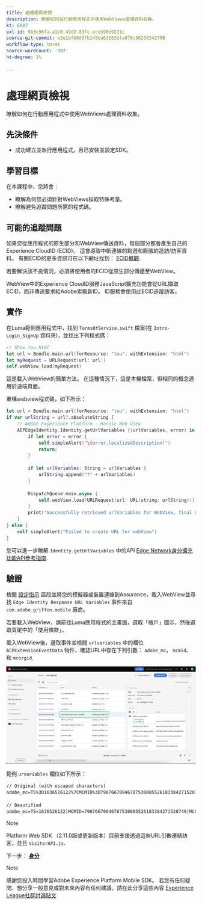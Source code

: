 ```yaml
---
title: 處理網頁檢視
description: 瞭解如何在行動應用程式中使用WebViews處理資料收集。
kt: 6987
exl-id: 9b3c96fa-a1b8-49d2-83fc-ece390b9231c
source-git-commit: b2e1bf08d9fb145ba63263dfa078c96258342708
workflow-type: tm+mt
source-wordcount: '397'
ht-degree: 1%

---
```


# 處理網頁檢視

瞭解如何在行動應用程式中使用WebViews處理資料收集。

## 先決條件

* 成功建立並執行應用程式，且已安裝並設定SDK。

## 學習目標

在本課程中，您將會：

* 瞭解為何您必須針對WebViews採取特殊考量。
* 瞭解避免追蹤問題所需的程式碼。

## 可能的追蹤問題

如果您從應用程式的原生部分和WebView傳送資料，每個部分都會產生自己的Experience CloudID (ECID)。 這會導致中斷連線的點選和膨脹的造訪/訪客資料。 有關ECID的更多資訊可在以下網址找到： [ECID概觀](https://experienceleague.adobe.com/docs/experience-platform/identity/ecid.html?lang=en).

若要解決該不良情況，必須將使用者的ECID從原生部分傳遞至WebView。

WebView中的Experience CloudID服務JavaScript擴充功能會從URL擷取ECID，而非傳送要求給Adobe索取新ID。 ID服務會使用此ECID追蹤訪客。

## 實作

在Luma範例應用程式中，找到 `TermsOfService.swift` 檔案(在 `Intro-Login_SignUp` 資料夾)，並找出下列程式碼：

```swift
// Show tou.html
let url = Bundle.main.url(forResource: "tou", withExtension: "html")
let myRequest = URLRequest(url: url!)
self.webView.load(myRequest)
```

這是載入WebView的簡單方法。 在這種情況下，這是本機檔案，但相同的概念適用於遠端頁面。

重構webview程式碼，如下所示：

```swift
let url = Bundle.main.url(forResource: "tou", withExtension: "html")
if var urlString = url?.absoluteString {
    // Adobe Experience Platform - Handle Web View
    AEPEdgeIdentity.Identity.getUrlVariables {(urlVariables, error) in
        if let error = error {
            self.simpleAlert("\(error.localizedDescription)")
            return;
        }

        if let urlVariables: String = urlVariables {
            urlString.append("?" + urlVariables)
        }

        DispatchQueue.main.async {
            self.webView.load(URLRequest(url: URL(string: urlString)!))
        }
        print("Successfully retrieved urlVariables for WebView, final URL: \(urlString)")
    }
} else {
    self.simpleAlert("Failed to create URL for webView")
}
```

您可以進一步瞭解 `Identity.getUrlVariables` 中的API [Edge Network身分擴充功能API參考指南](https://developer.adobe.com/client-sdks/documentation/identity-for-edge-network/api-reference/#geturlvariables).

## 驗證

檢閱 [設定指示](assurance.md) 區段並將您的模擬器或裝置連線到Assurance，載入WebView並尋找 `Edge Identity Response URL Variables` 事件來自 `com.adobe.griffon.mobile` 廠商。

若要載入WebView，請前往Luma應用程式的主畫面，選取「帳戶」圖示，然後選取頁尾中的「使用條款」。

載入WebView後，選取事件並檢閱 `urlvariables` 中的欄位 `ACPExtensionEventData` 物件，確認URL中存在下列引數： `adobe_mc`， `mcmid`、和 `mcorgid`.

![webview驗證](assets/mobile-webview-validation.png)

範例 `urvariables` 欄位如下所示：

```html
// Original (with escaped characters)
adobe_mc=TS%3D1636526122%7CMCMID%3D79076670946787530005526183384271520749%7CMCORGID%3D7ABB3E6A5A7491460A495D61%40AdobeOrg

// Beautified
adobe_mc=TS=1636526122|MCMID=79076670946787530005526183384271520749|MCORGID=7ABB3E6A5A7491460A495D61@AdobeOrg
```

>[!NOTE]
>
>Platform Web SDK （2.11.0版或更新版本）目前支援透過這些URL引數連結訪客，並且 `VisitorAPI.js`.


下一步： **[身分](identity.md)**

>[!NOTE]
>
>感謝您投入時間學習Adobe Experience Platform Mobile SDK。 若您有任何疑問、想分享一般意見或對未來內容有任何建議，請在此分享這些內容 [Experience League社群討論貼文](https://experienceleaguecommunities.adobe.com/t5/adobe-experience-platform-launch/tutorial-discussion-implement-adobe-experience-cloud-in-mobile/td-p/443796)